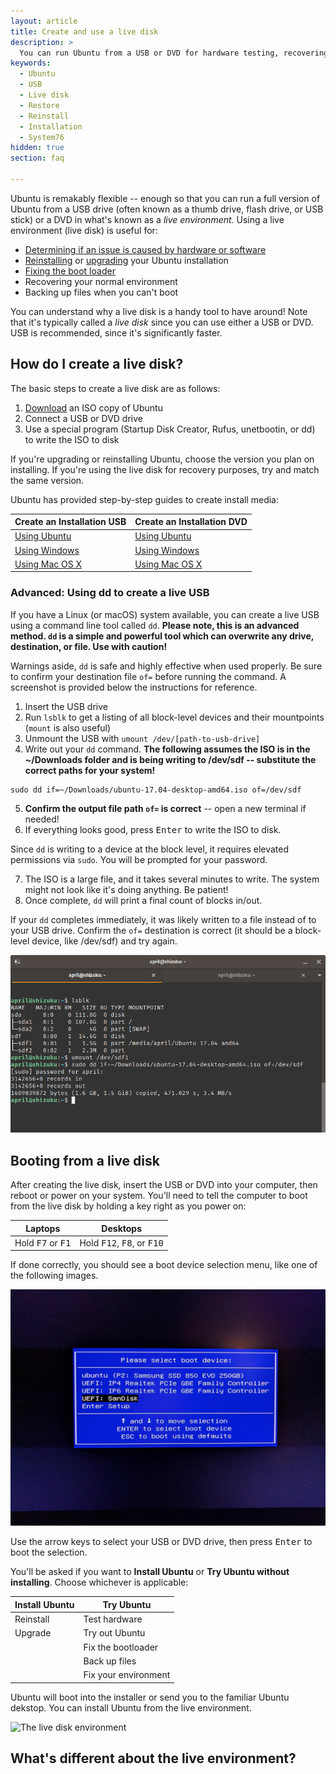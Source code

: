 ```yaml
---
layout: article
title: Create and use a live disk
description: >
  You can run Ubuntu from a USB or DVD for hardware testing, recovering your environment, or reinstalling.
keywords:
  - Ubuntu
  - USB 
  - Live disk
  - Restore
  - Reinstall
  - Installation
  - System76
hidden: true
section: faq

---
```


Ubuntu is remakably flexible -- enough so that you can run a full version of Ubuntu from a USB drive (often known as a thumb drive, flash drive, or USB stick) or a DVD in what's known as a *live environment.* Using a live environment (live disk) is useful for:

* [Determining if an issue is caused by hardware or software](http://support.system76.com/articles/hardware-failure/)
* [Reinstalling](support.system76.com/articles/restore/) or [upgrading](http://support.system76.com/articles/upgrade/) your Ubuntu installation
* [Fixing the boot loader](support.system76.com/articles/grub/)
* Recovering your normal environment
* Backing up files when you can't boot

You can understand why a live disk is a handy tool to have around! Note that it's typically called a *live disk* since you can use either a USB or DVD. USB is recommended, since it's significantly faster.

## How do I create a live disk?

The basic steps to create a live disk are as follows:

1. [Download](https://www.ubuntu.com/download) an ISO copy of Ubuntu
2. Connect a USB or DVD drive
3. Use a special program (Startup Disk Creator, Rufus, unetbootin, or dd) to write the ISO to disk

If you're upgrading or reinstalling Ubuntu, choose the version you plan on installing. If you're using the live disk for recovery purposes, try and match the same version.

Ubuntu has provided step-by-step guides to create install media:

Create an Installation USB | Create an Installation DVD
--------------------------------- | ---------------------------
[Using Ubuntu](http://www.ubuntu.com/download/desktop/create-a-usb-stick-on-ubuntu) | [Using Ubuntu](http://www.ubuntu.com/download/desktop/burn-a-dvd-on-ubuntu)
[Using Windows](http://www.ubuntu.com/download/desktop/create-a-usb-stick-on-windows) | [Using Windows](http://www.ubuntu.com/download/desktop/burn-a-dvd-on-windows)
[Using Mac OS X](http://www.ubuntu.com/download/desktop/create-a-usb-stick-on-mac-osx) | [Using Mac OS X](http://www.ubuntu.com/download/desktop/burn-a-dvd-on-mac-osx)

### Advanced: Using **dd** to create a live USB

If you have a Linux (or macOS) system available, you can create a live USB using a command line tool called `dd`. **Please note, this is an advanced method. `dd` is a simple and powerful tool which can overwrite any drive, destination, or file. Use with caution!**

Warnings aside, `dd` is safe and highly effective when used properly. Be sure to confirm your destination file `of=` before running the command. A screenshot is provided below the instructions for reference.

1. Insert the USB drive
2. Run `lsblk` to get a listing of all block-level devices and their mountpoints (`mount` is also useful)
3. Unmount the USB with `umount /dev/[path-to-usb-drive]`
4. Write out your `dd` command. **The following assumes the ISO is in the ~/Downloads folder and is being writing to /dev/sdf -- substitute the correct paths for your system!**

```
sudo dd if=~/Downloads/ubuntu-17.04-desktop-amd64.iso of=/dev/sdf
```
5. **Confirm the output file path `of=` is correct** -- open a new terminal if needed!
6. If everything looks good, press <kbd>Enter</kbd> to write the ISO to disk.

Since `dd` is writing to a device at the block level, it requires elevated permissions via `sudo`. You will be prompted for your password.

7. The ISO is a large file, and it takes several minutes to write. The system might not look like it's doing anything. Be patient!
8. Once complete, `dd` will print a final count of blocks in/out.

If your `dd` completes immediately, it was likely written to a file instead of to your USB drive. Confirm the `of=` destination is correct (it should be a block-level device, like /dev/sdf) and try again.

![Using dd](/images/live-usb/using-dd.png)

## Booting from a live disk

After creating the live disk, insert the USB or DVD into your computer, then reboot or power on your system. You'll need to tell the computer to boot from the live disk by holding a key right as you power on:

Laptops                             | Desktops
----------------------------------- | ------------------------------------
Hold <kbd>F7</kbd> or <kbd>F1</kbd> | Hold <kbd>F12</kbd>, <kbd>F8</kbd>, or <kbd>F10</kbd>

If done correctly, you should see a boot device selection menu, like one of the following images.

![Boot menu](/images/live-usb/boot-menu.jpg)

Use the arrow keys to select your USB or DVD drive, then press <kbd>Enter</kbd> to boot the selection.

You'll be asked if you want to **Install Ubuntu** or **Try Ubuntu without installing**. Choose whichever is applicable:

Install Ubuntu    | Try Ubuntu
------------------| -------------
Reinstall         | Test hardware
Upgrade           | Try out Ubuntu
                  | Fix the bootloader
                  | Back up files
                  | Fix your environment
                  
Ubuntu will boot into the installer or send you to the familiar Ubuntu dekstop. You can install Ubuntu from the live environment.

![The live disk environment](/images/live-desktop.png)

## What's different about the live environment?

